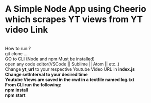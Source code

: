 <h1>A Simple Node App using Cheerio which scrapes YT views from YT video Link</h1>
<br>
How to run ?
<br>
git clone ...
<br>
GO to CLI (Node and npm Must be installed)
<br>
open any code editor(VSCode || Sublime || Atom || etc..)
<br>
Change <b>yt_url</b> to your respective Youtube Video URL in <b>index.js<b>
<br>
Change setInterval to your desired time
<br>
Youtube Views are saved in the cwd in a textfile named <b>log.txt</b>
<br>
From CLI run the following:
<br>
<b>npm install<b>
<br>
<b>npm start<b>
